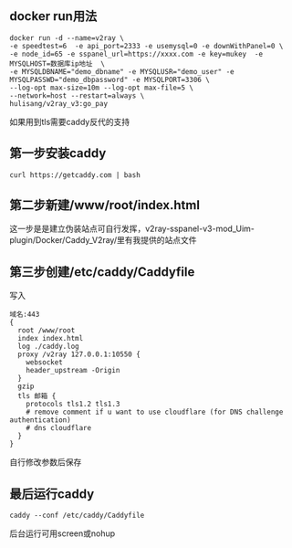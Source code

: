 ## docker run用法

```
docker run -d --name=v2ray \
-e speedtest=6  -e api_port=2333 -e usemysql=0 -e downWithPanel=0 \
-e node_id=65 -e sspanel_url=https://xxxx.com -e key=mukey  -e MYSQLHOST=数据库ip地址  \
-e MYSQLDBNAME="demo_dbname" -e MYSQLUSR="demo_user" -e MYSQLPASSWD="demo_dbpassword" -e MYSQLPORT=3306 \
--log-opt max-size=10m --log-opt max-file=5 \
--network=host --restart=always \
hulisang/v2ray_v3:go_pay
```


如果用到tls需要caddy反代的支持

## 第一步安装caddy
```
curl https://getcaddy.com | bash
```
## 第二步新建/www/root/index.html

这一步是是建立伪装站点可自行发挥，v2ray-sspanel-v3-mod_Uim-plugin/Docker/Caddy_V2ray/里有我提供的站点文件

## 第三步创建/etc/caddy/Caddyfile
写入
```
域名:443
{
  root /www/root
  index index.html
  log ./caddy.log
  proxy /v2ray 127.0.0.1:10550 {
    websocket
    header_upstream -Origin
  }
  gzip
  tls 邮箱 {
    protocols tls1.2 tls1.3
    # remove comment if u want to use cloudflare (for DNS challenge authentication)
    # dns cloudflare
  }
}
```
自行修改参数后保存

## 最后运行caddy
```
caddy --conf /etc/caddy/Caddyfile
```
后台运行可用screen或nohup

